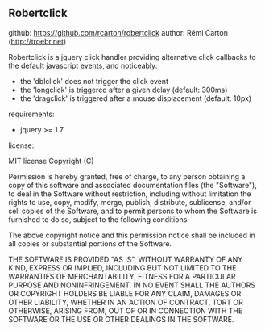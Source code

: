 

  Robertclick
-------------------------------------
github: https://github.com/rcarton/robertclick
author: Rémi Carton (http://troebr.net)

Robertclick is a jquery click handler providing alternative click callbacks
to the default javascript events, and noticeably:

 - the 'dblclick' does not trigger the click event
 - the 'longclick' is triggered after a given delay (default: 300ms)
 - the 'dragclick' is triggered after a mouse displacement (default: 10px)

requirements:
 - jquery >= 1.7
 
 
license: 
  
  MIT license
  Copyright (C) <year> <copyright holders>

  Permission is hereby granted, free of charge, to any person obtaining a copy of this
  software and associated documentation files (the "Software"), to deal in the Software
  without restriction, including without limitation the rights to use, copy, modify, 
  merge, publish, distribute, sublicense, and/or sell copies of the Software, and to 
  permit persons to whom the Software is furnished to do so, subject to the following conditions:

  The above copyright notice and this permission notice shall be included in all copies
  or substantial portions of the Software.

  THE SOFTWARE IS PROVIDED "AS IS", WITHOUT WARRANTY OF ANY KIND, EXPRESS OR IMPLIED,
  INCLUDING BUT NOT LIMITED TO THE WARRANTIES OF MERCHANTABILITY, FITNESS FOR A PARTICULAR
  PURPOSE AND NONINFRINGEMENT. IN NO EVENT SHALL THE AUTHORS OR COPYRIGHT HOLDERS BE LIABLE
  FOR ANY CLAIM, DAMAGES OR OTHER LIABILITY, WHETHER IN AN ACTION OF CONTRACT, TORT OR 
  OTHERWISE, ARISING FROM, OUT OF OR IN CONNECTION WITH THE SOFTWARE OR THE USE OR OTHER 
  DEALINGS IN THE SOFTWARE.
